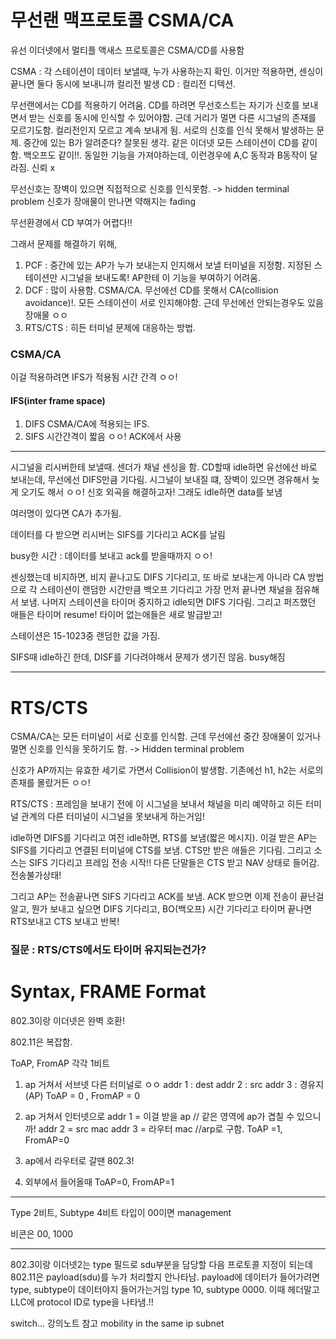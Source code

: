 # 무선랜 맥프로토콜 CSMA/CA

유선 이더넷에서 멀티플 액새스 프로토콜은 CSMA/CD를 사용함

CSMA : 각 스테이션이 데이터 보낼때, 누가 사용하는지 확인. 이거만 적용하면, 센싱이 끝나면 둘다 동시에 보내니까 컬리전 발생
CD : 컬리전 디텍션.

무선랜에서는 CD를 적용하기 어려움.
CD를 하려면 무선호스트는 자기가 신호를 보내면서 받는 신호를 동시에 인식할 수 있어야함.
근데 거리가 멀면 다른 시그널의 존재를 모르기도함. 컬리전인지 모르고 계속 보내게 됨. 서로의 신호를 인식 못해서 발생하는 문제.
중간에 있는 B가 알려준다? 잘못된 생각. 같은 이더넷 모든 스테이션이 CD를 같이함. 백오프도 같이!!. 동일한 기능을 가져야하는데, 이런경우에 A,C 동작과 B동작이 달라짐. 신뢰 x

무선신호는 장벽이 있으면 직접적으로 신호를 인식못함. -> hidden terminal problem
신호가 장애물이 만나면 약해지는 fading

무선환경에서 CD 부여가 어렵다!!

그래서 문제를 해결하기 위해,

1. PCF : 중간에 있는 AP가 누가 보내는지 인지해서 보낼 터미널을 지정함. 지정된 스테이션만 시그널을 보내도록! AP한테 이 기능을 부여하기 어려움.
2. DCF : 많이 사용함. CSMA/CA. 무선에선 CD를 못해서 CA(collision avoidance)!. 모든 스테이션이 서로 인지해야함. 근데 무선에선 안되는경우도 있음 장애물 ㅇㅇ
3. RTS/CTS : 히든 터미널 문제에 대응하는 방법.

### CSMA/CA

이걸 적용하려면 IFS가 적용됨 시간 간격 ㅇㅇ!

#### IFS(inter frame space)

1. DIFS
   CSMA/CA에 적용되는 IFS.
2. SIFS
   시간간격이 짧음 ㅇㅇ! ACK에서 사용

---

시그널을 리시버한테 보낼때. 센더가 채널 센싱을 함. CD할때 idle하면 유선에선 바로 보내는데, 무선에선 DIFS만큼 기다림. 시그널이 보내질 떄, 장벽이 있으면 경유해서 늦게 오기도 해서 ㅇㅇ!
신호 외곡을 해결하고자!
그래도 idle하면 data를 보냄

여러명이 있다면 CA가 추가됨.

데이터를 다 받으면 리시버는 SIFS를 기다리고 ACK를 날림

busy한 시간 : 데이터를 보내고 ack를 받을때까지 ㅇㅇ!

센싱했는데 비지하면, 비지 끝나고도 DIFS 기다리고, 또 바로 보내는게 아니라 CA 방법으로 각 스테이션이 랜덤한 시간만큼 백오프 기다리고 가장 먼저 끝나면 채널을 점유해서 보냄.
나머지 스테이션을 타이머 중지하고 idle되면 DIFS 기다림. 그리고 퍼즈했던 애들은 타이머 resume! 타이머 없는애들은 새로 발급받고!

스테이션은 15-1023중 랜덤한 값을 가짐.

SIFS때 idle하긴 한데, DISF를 기다려야해서 문제가 생기진 않음. busy해짐

---

# RTS/CTS

CSMA/CA는 모든 터미널이 서로 신호를 인식함.
근데 무선에선 중간 장애물이 있거나 멀면 신호를 인식을 못하기도 함.
-> Hidden terminal problem

신호가 AP까지는 유효한 세기로 가면서 Collision이 발생함. 기존에선 h1, h2는 서로의 존재를 몰랐거든 ㅇㅇ!

RTS/CTS : 프레임을 보내기 전에 이 시그널을 보내서 채널을 미리 예약하고 히든 터미널 관계의 다른 터미널이 시그널을 못보내게 하는거임!

idle하면 DIFS를 기다리고 여전 idle하면, RTS를 보냄(짧은 메시지). 이걸 받은 AP는 SIFS를 기다리고 연결된 터미널에 CTS를 보냄. CTS만 받은 애들은 기다림.
그리고 소스는 SIFS 기다리고 프레임 전송 시작!! 다른 단말들은 CTS 받고 NAV 상태로 들어감. 전송불가상태!

그리고 AP는 전송끝나면 SIFS 기다리고 ACK를 보냄. ACK 받으면 이제 전송이 끝난걸 알고, 뭔가 보내고 싶으면 DIFS 기다리고, BO(백오프) 시간 기다리고 타이머 끝나면 RTS보내고 CTS 보내고 반복!

### 질문 : RTS/CTS에서도 타이머 유지되는건가?

# Syntax, FRAME Format

802.3이랑 이더넷은 완벽 호환!

802.11은 복잡함.

ToAP, FromAP 각각 1비트

1. ap 거쳐서 서브넷 다른 터미널로 ㅇㅇ
   addr 1 : dest
   addr 2 : src
   addr 3 : 경유지(AP)
   ToAP = 0 , FromAP = 0

2. ap 거쳐서 인터넷으로
   addr 1 = 이걸 받을 ap // 같은 영역에 ap가 겹칠 수 있으니까!
   addr 2 = src mac
   addr 3 = 라우터 mac //arp로 구함.
   ToAP =1, FromAP=0

3. ap에서 라우터로 갈땐
   802.3!

4. 외부에서 들어올때
   ToAP=0, FromAP=1

---

Type 2비트, Subtype 4비트
타입이 00이면 management

비콘은 00, 1000

---

802.3이랑 이더넷2는 type 필드로 sdu부분을 담당할 다음 프로토콜 지정이 되는데
802.11은 payload(sdu)를 누가 처리할지 안나타남. payload에 데이터가 들어가려면 type, subtype이 데이터야지 들어가는거임
type 10, subtype 0000.
이때 헤더말고 LLC에 protocol ID로 type을 나타냄.!!

switch... 강의노트 참고 mobility in the same ip subnet
